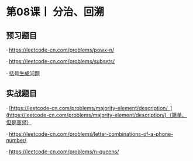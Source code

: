 # 第08课丨 分治、回溯

## 预习题目

· https://leetcode-cn.com/problems/powx-n/

· https://leetcode-cn.com/problems/subsets/

· [括号生成问题](https://leetcode-cn.com/problems/generate-parentheses/)

## 实战题目

· [https://leetcode-cn.com/problems/majority-element/description/ ](https://leetcode-cn.com/problems/majority-element/description/)（简单、但是高频）

· https://leetcode-cn.com/problems/letter-combinations-of-a-phone-number/

· https://leetcode-cn.com/problems/n-queens/